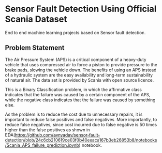 # Sensor Fault Detection Using Official Scania Dataset
End to end machine learning projects based on Sensor fault detection. 

## Problem Statement
The Air Pressure System (APS) is a critical component of a heavy-duty vehicle that uses compressed air to force a piston to provide pressure to the brake pads, slowing the vehicle down. The benefits of using an APS instead of a hydraulic system are the easy availability and long-term sustainability of natural air. The data set is provided by Scania with open source licence.

This is a Binary Classification problem, in which the affirmative class indicates that the failure was caused by a certain component of the APS, while the negative class indicates that the failure was caused by something else.

As the problem is to reduce the cost due to unnecessary repairs, it is important to reduce false positives and false negatives. More importantly, to reduce false negatives, since cost incurred due to false negative is 50 times higher than the false positives as shown in EDA(https://github.com/avnyadav/sensor-fault-detection/blob/24c6cb210619ce03f0b40eeaca167b3eb26853b8/notebooks/Scania_APS_failure_prediction.ipynb) notebook.
